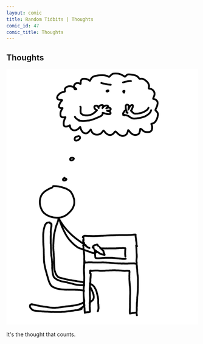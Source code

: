```yaml
---
layout: comic
title: Random Tidbits | Thoughts
comic_id: 47
comic_title: Thoughts
---
```


## Thoughts

<img id="img47" src="/assets/images/47.png">

It's the thought that counts.
